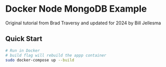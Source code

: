 # Docker Node MongoDB Example

Original tutorial from Brad Traversy and updated for 2024 by Bill Jellesma

## Quick Start

```bash
# Run in Docker
# build flag will rebuild the appp container
sudo docker-compose up --build
```
